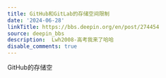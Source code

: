 ```yaml
---
title: GitHub和GitLab的存储空间限制
date: '2024-06-28'
linkTitle: https://bbs.deepin.org/en/post/274454
source: deepin_bbs
description:  Lwh2008-高考我来了哈哈 
disable_comments: true
---
```

GitHub的存储空

